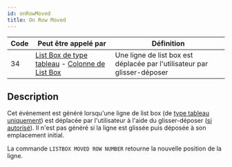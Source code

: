 ```yaml
---
id: onRowMoved
title: On Row Moved
---
```


| Code | Peut être appelé par                                                                                                                                   | Définition                                                               |
| ---- | ------------------------------------------------------------------------------------------------------------------------------------------------------ | ------------------------------------------------------------------------ |
| 34   | [List Box de type tableau](FormObjects/listbox_overview.md#array-list-boxes) - [Colonne de List Box](FormObjects/listbox_overview.md#list-box-columns) | Une ligne de list box est déplacée par l'utilisateur par glisser-déposer |


## Description

Cet événement est généré lorsqu'une ligne de list box (de [type tableau uniquement](FormObjects/listbox_overview.md#array-list-boxes)) est déplacée par l'utilisateur à l'aide du glisser-déposer ([si autorisé](FormObjects/properties_Action.md#movable-rows)). Il n'est pas généré si la ligne est glissée puis déposée à son emplacement initial.

La commande `LISTBOX MOVED ROW NUMBER` retourne la nouvelle position de la ligne. 